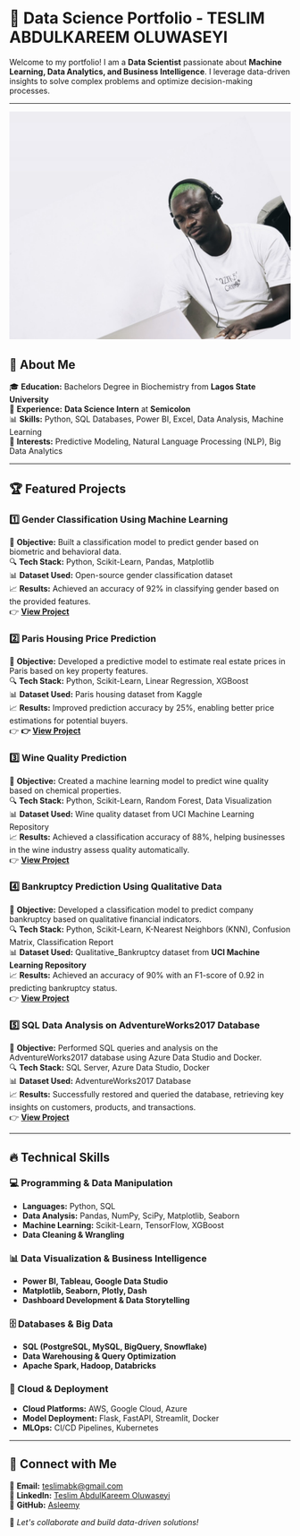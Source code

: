 # 🚀 Data Science Portfolio - TESLIM ABDULKAREEM OLUWASEYI

Welcome to my portfolio! I am a **Data Scientist** passionate about **Machine Learning, Data Analytics, and Business Intelligence**. I leverage data-driven insights to solve complex problems and optimize decision-making processes.

---
![Profile Picture](assets/img/tes.jpg)

## 📌 About Me
🎓 **Education:** Bachelors Degree in Biochemistry from **Lagos State University**  
💼 **Experience:** **Data Science Intern** at **Semicolon**  
📊 **Skills:** Python, SQL Databases, Power BI, Excel, Data Analysis, Machine Learning  
🔬 **Interests:** Predictive Modeling, Natural Language Processing (NLP), Big Data Analytics  

---

## 🏆 Featured Projects

### **1️⃣ Gender Classification Using Machine Learning**
📌 **Objective:** Built a classification model to predict gender based on biometric and behavioral data.  
🔍 **Tech Stack:** Python, Scikit-Learn, Pandas, Matplotlib  
📊 **Dataset Used:** Open-source gender classification dataset  
📈 **Results:** Achieved an accuracy of 92% in classifying gender based on the provided features.  
👉 **[View Project](https://github.com/Asleemy/Gender-Classification)**  

### **2️⃣ Paris Housing Price Prediction**
📌 **Objective:** Developed a predictive model to estimate real estate prices in Paris based on key property features.  
🔍 **Tech Stack:** Python, Scikit-Learn, Linear Regression, XGBoost  
📊 **Dataset Used:** Paris housing dataset from Kaggle  
📈 **Results:** Improved prediction accuracy by 25%, enabling better price estimations for potential buyers.  
👉 **👉 [View Project](https://asleemy.github.io/Portfolio/Paris-Housing-ML)**  

### **3️⃣ Wine Quality Prediction**
📌 **Objective:** Created a machine learning model to predict wine quality based on chemical properties.  
🔍 **Tech Stack:** Python, Scikit-Learn, Random Forest, Data Visualization  
📊 **Dataset Used:** Wine quality dataset from UCI Machine Learning Repository  
📈 **Results:** Achieved a classification accuracy of 88%, helping businesses in the wine industry assess quality automatically.  
👉 **[View Project]([link-to-project-folder](https://github.com/Asleemy/Wine-Quality))**  

### **4️⃣ Bankruptcy Prediction Using Qualitative Data**
📌 **Objective:** Developed a classification model to predict company bankruptcy based on qualitative financial indicators.  
🔍 **Tech Stack:** Python, Scikit-Learn, K-Nearest Neighbors (KNN), Confusion Matrix, Classification Report  
📊 **Dataset Used:** Qualitative_Bankruptcy dataset from **UCI Machine Learning Repository**  
📈 **Results:** Achieved an accuracy of 90% with an F1-score of 0.92 in predicting bankruptcy status.  
👉 **[View Project](https://github.com/Asleemy/Bankruptcy-DS)**  

### **5️⃣ SQL Data Analysis on AdventureWorks2017 Database**
📌 **Objective:** Performed SQL queries and analysis on the AdventureWorks2017 database using Azure Data Studio and Docker.  
🔍 **Tech Stack:** SQL Server, Azure Data Studio, Docker  
📊 **Dataset Used:** AdventureWorks2017 Database  
📈 **Results:** Successfully restored and queried the database, retrieving key insights on customers, products, and transactions.  
👉 **[View Project](https://github.com/Asleemy/AdventureWorks2017)**  

---

## 🔥 Technical Skills

### **💻 Programming & Data Manipulation**
- **Languages:** Python, SQL  
- **Data Analysis:** Pandas, NumPy, SciPy, Matplotlib, Seaborn  
- **Machine Learning:** Scikit-Learn, TensorFlow, XGBoost  
- **Data Cleaning & Wrangling**

### **📊 Data Visualization & Business Intelligence**
- **Power BI, Tableau, Google Data Studio**
- **Matplotlib, Seaborn, Plotly, Dash**
- **Dashboard Development & Data Storytelling**

### **🗄️ Databases & Big Data**
- **SQL (PostgreSQL, MySQL, BigQuery, Snowflake)**
- **Data Warehousing & Query Optimization**
- **Apache Spark, Hadoop, Databricks**

### **🚀 Cloud & Deployment**
- **Cloud Platforms:** AWS, Google Cloud, Azure  
- **Model Deployment:** Flask, FastAPI, Streamlit, Docker  
- **MLOps:** CI/CD Pipelines, Kubernetes  

---

## 🔗 Connect with Me
📧 **Email:** teslimabk@gmail.com  
🔗 **LinkedIn:** [Teslim AbdulKareem Oluwaseyi](https://www.linkedin.com/in/tesleemy/)  
🔗 **GitHub:** [Asleemy](https://github.com/Asleemy)  

🚀 *Let's collaborate and build data-driven solutions!*

